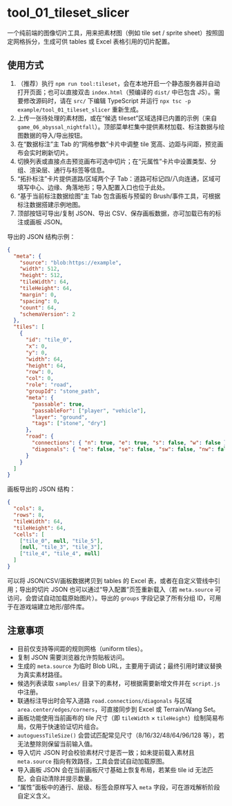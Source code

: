 # tool_01_tileset_slicer

一个纯前端的图像切片工具，用来把素材图（例如 tile set / sprite sheet）按照固定网格拆分，生成可供 tables 或 Excel 表格引用的切片配置。

## 使用方式

1. （推荐）执行 `npm run tool:tileset`，会在本地开启一个静态服务器并自动打开页面；也可以直接双击 `index.html`（预编译的 `dist/` 中已包含 JS）。需要修改源码时，请在 `src/` 下编辑 TypeScript 并运行 `npx tsc -p example/tool_01_tileset_slicer` 重新生成。
2. 上传一张待处理的素材图，或在“候选 tileset”区域选择已内置的示例（来自 `game_06_abyssal_nightfall`）。顶部菜单栏集中提供素材加载、标注数据与绘图数据的导入/导出按钮。
3. 在“数据标注”主 Tab 的“网格参数”卡片中调整 tile 宽高、边距与间距，预览画布会实时刷新切片。
4. 切换列表或直接点击预览画布可选中切片；在“元属性”卡片中设置类型、分组、渲染层、通行与标签等信息。
5. “拓扑标注”卡片提供道路/区域两个子 Tab：道路可标记四/八向连通，区域可填写中心、边缘、角落地形；导入配置入口也位于此处。
6. “基于当前标注数据绘图”主 Tab 包含画板与预留的 Brush/事件工具，可根据标注数据搭建示例地图。
7. 顶部按钮可导出/复制 JSON、导出 CSV、保存画板数据，亦可加载已有的标注或画板 JSON。

导出的 JSON 结构示例：

```json
{
  "meta": {
    "source": "blob:https://example",
    "width": 512,
    "height": 512,
    "tileWidth": 64,
    "tileHeight": 64,
    "margin": 0,
    "spacing": 0,
    "count": 64,
    "schemaVersion": 2
  },
  "tiles": [
    {
      "id": "tile_0",
      "x": 0,
      "y": 0,
      "width": 64,
      "height": 64,
      "row": 0,
      "col": 0,
      "role": "road",
      "groupId": "stone_path",
      "meta": {
        "passable": true,
        "passableFor": ["player", "vehicle"],
        "layer": "ground",
        "tags": ["stone", "dry"]
      },
      "road": {
        "connections": { "n": true, "e": true, "s": false, "w": false },
        "diagonals": { "ne": false, "se": false, "sw": false, "nw": false }
      }
    }
  ]
}
```

画板导出的 JSON 结构：

```json
{
  "cols": 8,
  "rows": 8,
  "tileWidth": 64,
  "tileHeight": 64,
  "cells": [
    ["tile_0", null, "tile_5"],
    [null, "tile_3", "tile_3"],
    ["tile_4", "tile_4", null]
  ]
}
```

可以将 JSON/CSV/画板数据拷贝到 tables 的 Excel 表，或者在自定义管线中引用；导出的切片 JSON 也可以通过“导入配置”页签重新载入（若 `meta.source` 可访问，会尝试自动加载原始图片）。导出的 `groups` 字段记录了所有分组 ID，可用于在游戏端建立地形/部件库。

## 注意事项

- 目前仅支持等间距的规则网格（uniform tiles）。
- 复制 JSON 需要浏览器允许剪贴板访问。
- 生成的 `meta.source` 为临时 Blob URL，主要用于调试；最终引用时建议替换为真实素材路径。
- 候选列表读取 `samples/` 目录下的素材，可根据需要新增文件并在 `script.js` 中注册。
- 联通标注导出时会写入道路 `road.connections/diagonals` 与区域 `area.center/edges/corners`，可直接同步到 Excel 或 Terrain/Wang Set。
- 画板功能使用当前画布的 tile 尺寸（即 `tileWidth` × `tileHeight`）绘制简易布局，仅用于快速验证切片组合。
- `autoguessTileSize()` 会尝试匹配常见尺寸（8/16/32/48/64/96/128 等），若无法整除则保留当前输入值。
- 导入切片 JSON 时会校验素材尺寸是否一致；如未提前载入素材且 `meta.source` 指向有效路径，工具会尝试自动加载原图。
- 导入画板 JSON 会在当前画板尺寸基础上恢复布局，若某些 tile id 无法匹配，会自动清除并提示数量。
- “属性”面板中的通行、层级、标签会原样写入 `meta` 字段，可在游戏解析阶段自定义含义。
